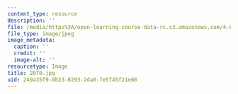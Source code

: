 ```yaml
---
content_type: resource
description: ''
file: /media/https%3A/open-learning-course-data-rc.s3.amazonaws.com/4-614-religious-architecture-and-islamic-cultures-fall-2002/249a35f90b2382932da07e5f45f21e66_2070.jpg
file_type: image/jpeg
image_metadata:
  caption: ''
  credit: ''
  image-alt: ''
resourcetype: Image
title: 2070.jpg
uid: 249a35f9-0b23-8293-2da0-7e5f45f21e66
---
```

